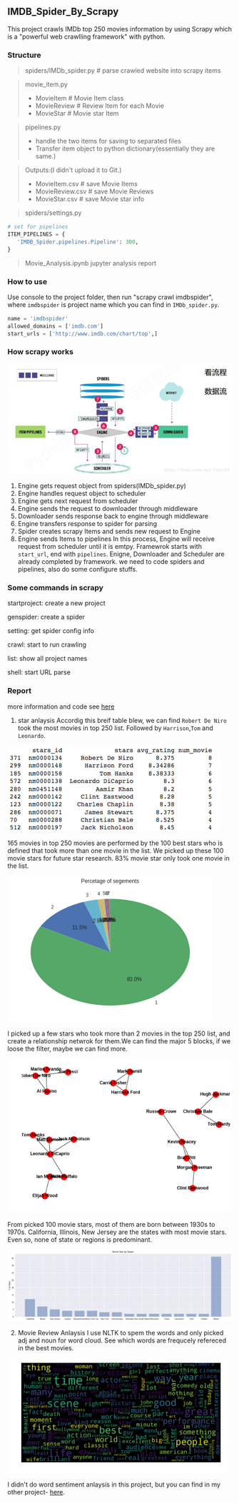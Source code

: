 ## IMDB_Spider_By_Scrapy
This project crawls IMDb top 250 movies information by using Scrapy which is a "powerful web crawlling framework" with python.

### Structure
> spiders/IMDb_spider.py # parse crawled website into scrapy items

> movie_item.py
>   * MovieItem # Movie Item class
>   * MovieReview # Review Item for each Movie
>   * MovieStar # Movie star Item

> pipelines.py 
>   * handle the two items for saving to separated files
>   * Transfer item object to python dictionary(essentially they are same.)

> Outputs:(I didn't upload it to Git.)
>   * MovieItem.csv # save Movie Items
>   * MovieReview.csv # save Movie Reviews
>   * MovieStar.csv # save Movie star info

> spiders/settings.py
```python
# set for pipelines
ITEM_PIPELINES = {
   'IMDB_Spider.pipelines.Pipeline': 300,
}
```
> Movie_Analysis.ipynb
>  jupyter analysis report 

### How to use
Use console to the project folder, then run "scrapy crawl imdbspider", where `imdbspider` is project name which you can find in `IMDb_spider.py`.
```python
name = 'imdbspider'
allowed_domains = ['imdb.com']
start_urls = ['http://www.imdb.com/chart/top',]
```

### How scrapy works
![img](img/scrapy_workflow.jpg)
1. Engine gets request object from spiders(IMDb_spider.py)
2. Engine handles request object to scheduler
3. Engine gets next request from scheduler
4. Engine sends the request to downloader through middleware
5. Downloader sends response back to engine through middleware
6. Engine transfers response to spider for parsing
7. Spider creates scrapy Items and sends new request to Engine
8. Engine sends Items to pipelines
In this process, Engine will receive request from scheduler until it is emtpy. Framewrok starts with `start_url`, end with `pipelines`. 
Enigne, Downloader and Scheduler are already completed by framework. we need to code spiders and pipelines, also do
some configure stuffs.

### Some commands in scrapy
startproject: create a new project

genspider: create a spider

setting: get spider config info

crawl: start to run crawling

list: show all project names

shell: start URL parse

### Report
more information and code see [here](https://github.com/neoaksa/IMDB_Spider/blob/master/Movie_Analysis.ipynb)
1. star anlaysis
Accordig this breif table blew, we can find `Robert De Niro` took the most movies in top 250 list. Followed by `Harrison`,`Tom` and `Leonardo`.

![img](/img/num_movie.png)

165 movies in top 250 movies are performed by the 100 best stars who is defined that took more than one movie in the list. We picked up these 100 movie stars for future star research. 83% movie star only took one movie in the list.

![img](/img/num_movie2.png)

I picked up a few stars who took more than 2 movies in the top 250 list, and create a relationship netwrok for them.We can find the major 5 blocks, if we loose the filter, maybe we can find more.

![img](/img/social.png)

From picked 100 movie stars, most of them are born between 1930s to 1970s. California, Illinois, New Jersey are the states with most movie stars. Even so, none of state or regions is predominant.

![img](/img/city.png)

2. Movie Review Anlaysis
I use NLTK to spem the words and only picked adj and noun for word cloud. See which words are frequcely refereced in the best movies.

![img](/img/review.png)

I didn't do word sentiment anlaysis in this project, but you can find in my other project- [here](https://github.com/neoaksa/tensorflowDemo/tree/master/wordSentimentDemo).
